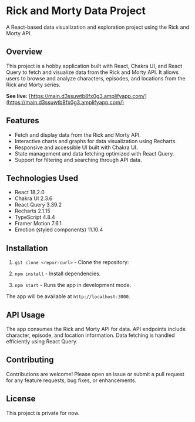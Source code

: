 # Rick and Morty Data Project

A React-based data visualization and exploration project using the Rick and Morty API.

## Overview

This project is a hobby application built with React, Chakra UI, and React Query to fetch and visualize data from the Rick and Morty API. It allows users to browse and analyze characters, episodes, and locations from the Rick and Morty series.

**See live:** [https://main.d3ssuwtb8fx0g3.amplifyapp.com/](https://main.d3ssuwtb8fx0g3.amplifyapp.com/)

## Features

- Fetch and display data from the Rick and Morty API.
- Interactive charts and graphs for data visualization using Recharts.
- Responsive and accessible UI built with Chakra UI.
- State management and data fetching optimized with React Query.
- Support for filtering and searching through API data.

## Technologies Used

- React 18.2.0
- Chakra UI 2.3.6
- React Query 3.39.2
- Recharts 2.1.15
- TypeScript 4.8.4
- Framer Motion 7.6.1
- Emotion (styled components) 11.10.4

## Installation

1. `git clone <repor-curl>` - Clone the repository:

2. `npm install` - Install dependencies.

3. `npm start` - Runs the app in development mode.

The app will be available at `http://localhost:3000`.

## API Usage

The app consumes the Rick and Morty API for data. API endpoints include character, episode, and location information. Data fetching is handled efficiently using React Query.

## Contributing

Contributions are welcome! Please open an issue or submit a pull request for any feature requests, bug fixes, or enhancements.

## License

This project is private for now.







